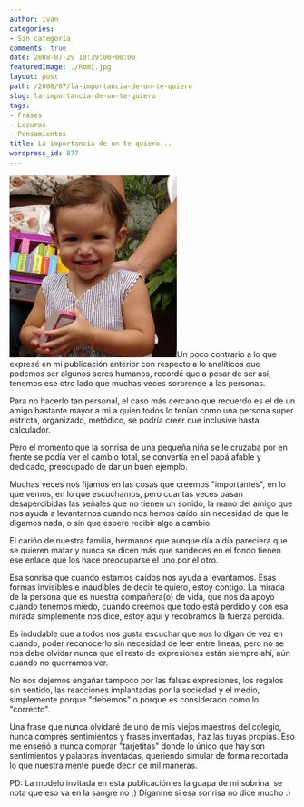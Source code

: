 ```yaml
---
author: ivan
categories:
- Sin categoría
comments: true
date: 2008-07-29 10:39:00+00:00
featuredImage: ./Romi.jpg
layout: post
path: /2008/07/la-importancia-de-un-te-quiero
slug: la-importancia-de-un-te-quiero
tags:
- Frases
- Locuras
- Pensamientos
title: La importancia de un te quiero...
wordpress_id: 877
---
```


[![](./Romi.jpg)](http://2.bp.blogspot.com/_T2UWuNJg3dQ/SI6WAvZ3d8I/AAAAAAAAAhg/oTqtk7LJQTo/s1600-h/Romi.jpg)Un poco contrario a lo que expresé en mi publicación anterior con respecto a lo analíticos que podemos ser algunos seres humanos, recordé que a pesar de ser así, tenemos ese otro lado que muchas veces sorprende a las personas.

Para no hacerlo tan personal, el caso más cercano que recuerdo es el de un amigo bastante mayor a mi a quien todos lo tenían como una persona super estricta, organizado, metódico, se podría creer que inclusive hasta calculador.

Pero el momento que la sonrisa de una pequeña niña se le cruzaba por en frente se podía ver el cambio total, se convertía en el papá afable y dedicado, preocupado de dar un buen ejemplo.

Muchas veces nos fijamos en las cosas que creemos "importantes", en lo que vemos, en lo que escuchamos, pero cuantas veces pasan desapercibidas las señales que no tienen un sonido, la mano del amigo que nos ayuda a levantarnos cuando nos hemos caído sin necesidad de que le digamos nada, o sin que espere recibir algo a cambio.

El cariño de nuestra familia, hermanos que aunque día a día pareciera que se quieren matar y nunca se dicen más que sandeces en el fondo tienen ese enlace que los hace preocuparse el uno por el otro.

Esa sonrisa que cuando estamos caídos nos ayuda a levantarnos. Esas formas invisibles e inaudibles de decir te quiero, estoy contigo. La mirada de la persona que es nuestra compañera(o) de vida, que nos da apoyo cuando tenemos miedo, cuando creemos que todo está perdido y con esa mirada simplemente nos dice, estoy aquí y recobramos la fuerza perdida.

Es indudable que a todos nos gusta escuchar que nos lo digan de vez en cuando, poder reconocerlo sin necesidad de leer entre líneas, pero no se nos debe olvidar nunca que el resto de expresiones están siempre ahí, aún cuando no querramos ver.

No nos dejemos engañar tampoco por las falsas expresiones, los regalos sin sentido, las reacciones implantadas por la sociedad y el medio, simplemente porque "debemos" o porque es considerado como lo "correcto".

Una frase que nunca olvidaré de uno de mis viejos maestros del colegio, nunca compres sentimientos y frases inventadas, haz las tuyas propias. Eso me enseñó a nunca comprar "tarjetitas" donde lo único que hay son sentimientos y palabras inventadas, queriendo simular de forma recortada lo que nuestra mente puede decir de mil maneras.

PD: La modelo invitada en esta publicación es la guapa de mi sobrina, se nota que eso va en la sangre no ;) Díganme si esa sonrisa no dice mucho :)